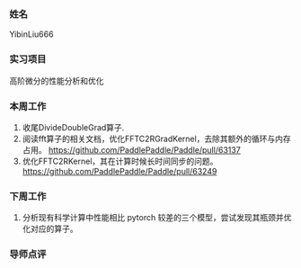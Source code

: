 ### 姓名
YibinLiu666

### 实习项目
高阶微分的性能分析和优化

### 本周工作
1. 收尾DivideDoubleGrad算子.
2. 阅读fft算子的相关文档，优化FFTC2RGradKernel，去除其额外的循环与内存占用。 https://github.com/PaddlePaddle/Paddle/pull/63137
3. 优化FFTC2RKernel，其在计算时候长时间同步的问题。 https://github.com/PaddlePaddle/Paddle/pull/63249

### 下周工作

1. 分析现有科学计算中性能相比 pytorch 较差的三个模型，尝试发现其瓶颈并优化对应的算子。

### 导师点评

